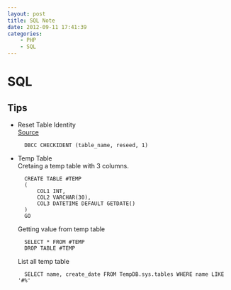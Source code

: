 ```yaml
---
layout: post
title: SQL Note
date: 2012-09-11 17:41:39
categories: 
	- PHP
	- SQL
---
```

SQL
======
Tips
------
- Reset Table Identity  
  [Source](http://blog.sqlauthority.com/2007/03/15/sql-server-dbcc-reseed-table-identity-value-reset-table-identity/)

		DBCC CHECKIDENT (table_name, reseed, 1)

- Temp Table  
  Cretaing a temp table with 3 columns.

		CREATE TABLE #TEMP
		(
			COL1 INT,
			COL2 VARCHAR(30),
			COL3 DATETIME DEFAULT GETDATE()
		)
		GO

  Getting value from temp table

		SELECT * FROM #TEMP
		DROP TABLE #TEMP

  List all temp table

		SELECT name, create_date FROM TempDB.sys.tables WHERE name LIKE '#%'

